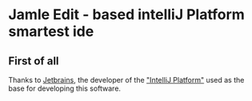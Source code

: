 # Jamle Edit - based intelliJ Platform smartest ide
## First of all
Thanks to [Jetbrains](https://jetbrains.com), the developer of the ["IntelliJ Platform"](https://jetbrains.com/opensource/idea/) used as the base for developing this software.
